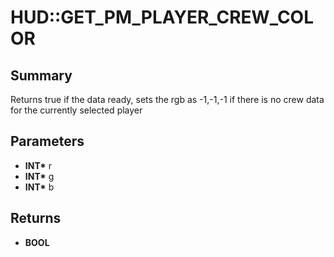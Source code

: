 # HUD::GET_PM_PLAYER_CREW_COLOR

## Summary
Returns true if the data ready, sets the rgb as -1,-1,-1 if there is no crew data for the currently selected player

## Parameters
* **INT\*** r
* **INT\*** g
* **INT\*** b

## Returns
* **BOOL**
